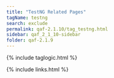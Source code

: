 ```yaml
---
title: "TestNG Related Pages"
tagName: testng
search: exclude
permalink: qaf-2.1.10/tag_testng.html
sidebar: qaf_2_1_10-sidebar
folder: qaf-2.1.9
---
```

{% include taglogic.html %}

{% include links.html %}
